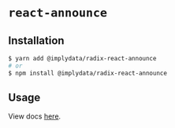 # `react-announce`

## Installation

```sh
$ yarn add @implydata/radix-react-announce
# or
$ npm install @implydata/radix-react-announce
```

## Usage

View docs [here](https://radix-ui.com/primitives/docs/utilities/announce).
